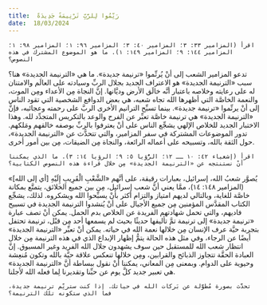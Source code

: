 ```yaml
---
title:  رَنِّمُوا لِلرَّبِّ تَرْنِيمَةً جَدِيدَةً
date:  18/03/2024
---
```


`اقرأ (المزامير ٣٣: ٣؛ المزامير ٤٠: ٣؛ المزامير ٩٦: ١؛ المزامير ٩٨: ١؛ المزامير ١٤٤: ٩؛ المزامير ١٤٩: ١). ما هو الموضوع المشترك في هذه النصوص؟`

تدعو المزامير الشعب إلى أنْ يُرنِّموا «ترنيمة جديدة». ما هي «الترنيمة الجديدة» هنا؟ سبب «الترنيمة الجديدة» هو الاعتراف الجديد بجلال الربِّ وسيادته على العالَم والامتنان له على رعايته وخلاصه باعتبار أنَّه خالَق الأرض وديَّانها. إنَّ النجاة مِن الأعداء ومِن الموت، والنعمة الخاصَّة التي أظهرها الله تجاه شعبه، هي بعض الدوافع الشخصية التي تقود الناس إلى أنْ يرنِّموا «ترنيمة جديدة». بينما تسبِّح الترانيم الأخرى الربَّ على رحمته وعجائبه، فإنَّ «الترنيمة الجديدة» هي ترنيمة خاصَّة تعبِّر عن الفرح والوعد بالتكريس المتجدِّد لله. وهذا الاختبار الجديد للخلاص الإلهي يشجِّع الناس على أنْ يعترفوا بالربِّ بوصفه خالقهم ومَلكهم. تدور الموضوعات المشتركة في سفر المزامير، والتي تتحدًّث عن «الترنيمة الجديدة»، حول الثقة بالله، وتسبيحه على أعماله الرائعة، والنجاة مِن الضيقات، مِن بين أمور أخرى.

`اقرأ (إشعياء ٤٢: ١٠ ــ ١٢؛ الرُّؤيا ٥: ٩؛ الرؤيا ١٤: ٣). ما الذي يمكننا أنْ نستنتجه عن «الترنيمة الجديدة» مِن خلال قراءة هذه النصوص الكتابية؟`

يُصوَّر شعبُ الله، إسرائيل، بعبارات رقيقة، على أنَّهم «الشَّعْبِ الْقَرِيبِ إِلَيْهِ [أي إلى الله]» (المزامير ١٤٨: ١٤)، ممَّا يعني أنَّ شعب إسرائيل، مِن بين جميع الخلائق، يتمتَّع بمكانة خاصَّة للغاية، وبالتالي لديهم امتياز والتزام أكثر بأنْ يسبِّحوا الله ويشكروه. لذلك، يشجِّع الكتاب المقدَّس المؤمنين مِن جميع الأجيال على أنْ يُنشدوا الترنيمة الجديدة في تسبيح فاديهم، والتي تحمل شهادتهم الفريدة عن الخلاص بدم الحمل. يمكن أنْ تصف عبارة «ترنيمة جديدة» إلى ترنيمة تمَّ تأليفها حديثًا بحيث لم يسمعها أحد مِن قبْل، ترنيمة تحتفل بتجربة حيَّة عرف الإنسان مِن خلالها نعمة الله في حياته. يمكن أنْ تعبِّر «الترنيمة الجديدة» أيضًا عن الرجاء، وفي مثل هذه الحالة يتمُّ إظهار الإبداع الذي في هذه الترنيمة مِن خلال انتظار شعب الله للمستقبل حين سوف يشهدون جلال الله الفريد وغير المسبوق. إنَّ العبادة الحقَّة تتجاوز الذبائح والقرابين، ومِن خلالها تنعكس علاقة حيَّة بالله وتكون مُنعِشة وحيوية على الدوام. وبمعنى مِن المعاني، يمكننا أنْ نقول ببساطة أنَّ «الترنيمة الجديدة» هي تعبير جديد كلَّ يوم عن حبِّنا وتقديرنا لِما فعله الله لأجلنا.

`تحدَّث بصورة مُطوَّلة عن بَركات الله في حياتك. إذا كنت سترنِّم ترنيمة جديدة، فما الذي ستكونه تلك الترنيمة؟`